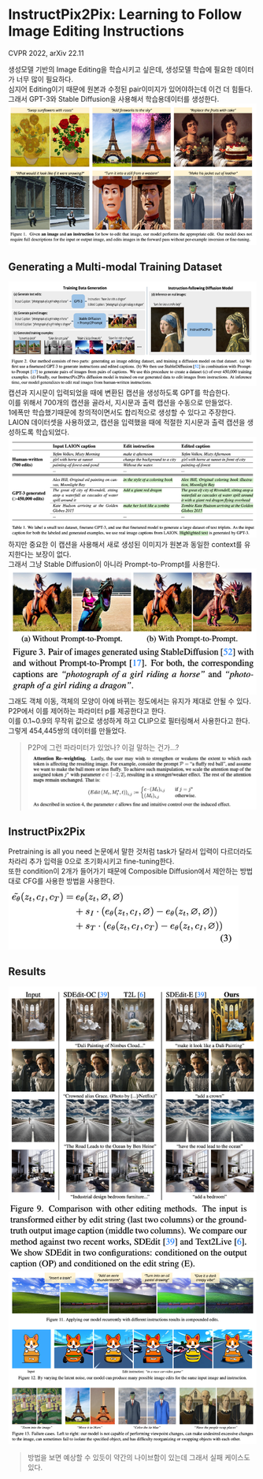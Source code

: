 InstructPix2Pix: Learning to Follow Image Editing Instructions
==
CVPR 2022, arXiv 22.11  

생성모델 기반의 Image Editing을 학습시키고 싶은데, 생성모델 학습에 필요한 데이터가 너무 많이 필요하다.  
심지어 Editing이기 때문에 원본과 수정된 pair이미지가 있어야하는데 이건 더 힘들다.  
그래서 GPT-3와 Stable Diffusion을 사용해서 학습용데이터를 생성한다.  
![img.png](img.png)  
  
## Generating a Multi-modal Training Dataset    
![img_1.png](img_1.png)  
캡션과 지시문이 입력되었을 때에 변환된 캡션을 생성하도록 GPT를 학습한다.  
이를 위해서 700개의 캡션을 골라서, 지시문과 출력 캡션을 수동으로 만들었다.  
1에폭만 학습했기때문에 창의적이면서도 합리적으로 생성할 수 있다고 주장한다.  
LAION 데이터셋을 사용하였고, 캡션을 입력했을 때에 적절한 지시문과 출력 캡션을 생성하도록 학습되었다.  
![img_2.png](img_2.png)  
하지만 중요한 이 캡션을 사용해서 새로 생성된 이미지가 원본과 동일한 context를 유지한다는 보장이 없다.  
그래서 그냥 Stable Diffusion이 아니라 Prompt-to-Prompt를 사용한다.  
![img_3.png](img_3.png)  
그래도 객체 이동, 객체의 모양이 아예 바뀌는 정도에서는 유지가 제대로 안될 수 있다.  
P2P에서 이를 제어하는 파라미터 p를 제공한다고 한다.  
이를 0.1~0.9의 무작위 값으로 생성하게 하고 CLIP으로 필터링해서 사용한다고 한다.  
그렇게  454,445쌍의 데이터를 만들었다.  
> P2P에 그런 파라미터가 있었나? 이걸 말하는 건가...?  
> ![img_4.png](img_4.png)  
  
## InstructPix2Pix  
Pretraining is all you need 논문에서 말한 것처럼 task가 달라서 입력이 다르더라도 차라리 추가 입력을 0으로 초기화시키고 fine-tuning한다.  
또한 condition이 2개가 들어가기 때문에 Composible Diffusion에서 제안하는 방법대로 CFG를 사용한 방법을 사용한다.  
![img_5.png](img_5.png)  

## Results  
![img_6.png](img_6.png)  
![img_7.png](img_7.png)  
> 방법을 보면 예상할 수 있듯이 약간의 나이브함이 있는데 그래서 실패 케이스도 있다.  
